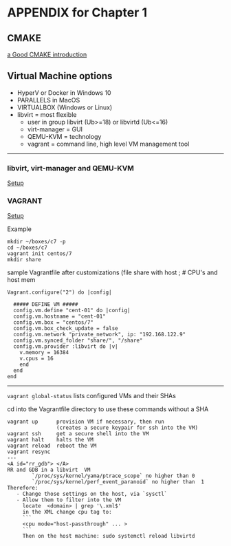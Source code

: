 # APPENDIX for Chapter 1

## CMAKE

[a Good CMAKE introduction](https://cliutils.gitlab.io/modern-cmake/chapters/basics.html)


## Virtual Machine options
  - HyperV or Docker in Windows 10
  - PARALLELS in MacOS
  - VIRTUALBOX (Windows or Linux)
  - libvirt = most flexible
    * user in group libvirt (Ub>=18) or libvirtd (Ub<=16)
    * virt-manager = GUI
    * QEMU-KVM = technology
    * vagrant = command line, high level VM management tool

---

### libvirt, virt-manager and QEMU-KVM

[Setup](https://help.ubuntu.com/community/KVM/Installation)

### VAGRANT

[Setup](https://computingforgeeks.com/using-vagrant-with-libvirt-on-linux/)

Example
```
mkdir ~/boxes/c7 -p
cd ~/boxes/c7
vagrant init centos/7
mkdir share
```
sample Vagrantfile after customizations (file share with host ; # CPU's and host mem

```
Vagrant.configure("2") do |config|

  ##### DEFINE VM #####
  config.vm.define "cent-01" do |config|
  config.vm.hostname = "cent-01"
  config.vm.box = "centos/7"
  config.vm.box_check_update = false
  config.vm.network "private_network", ip: "192.168.122.9"
  config.vm.synced_folder "share/", "/share"
  config.vm.provider :libvirt do |v|
    v.memory = 16384
    v.cpus = 16
    end
  end
end
```

---

`vagrant global-status` lists configured VMs and their SHAs

cd into the Vagrantfile directory to use these commands without a SHA

```
vagrant up      provision VM if necessary, then run
                (creates a secure keypair for ssh into the VM)
vagrant ssh     get a secure shell into the VM
vagrant halt    halts the VM
vagrant reload  reboot the VM
vagrant resync
---
<A id="rr_gdb"> </A>
RR and GDB in a libvirt  VM
        `/proc/sys/kernel/yama/ptrace_scope` no higher than 0
        `/proc/sys/kernel/perf_event_paranoid` no higher than  1
Therefore:
   - Change those settings on the host, via `sysctl`
   - Allow them to filter into the VM
     locate  <domain> | grep '\.xml$'
     in the XML change cpu tag to:
     ```
     <cpu mode="host-passthrough" ... >
     ```
     Then on the host machine: sudo systemctl reload libvirtd
```

